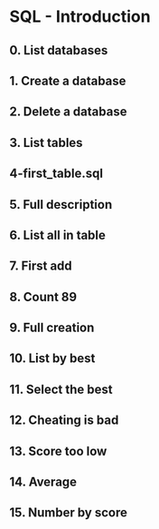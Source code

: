 # SQL - Introduction

## 0. List databases
## 1. Create a database
## 2. Delete a database
## 3. List tables
## 4-first_table.sql
## 5. Full description
## 6. List all in table
## 7. First add
## 8. Count 89
## 9. Full creation
## 10. List by best
## 11. Select the best
## 12. Cheating is bad
## 13. Score too low
## 14. Average
## 15. Number by score


